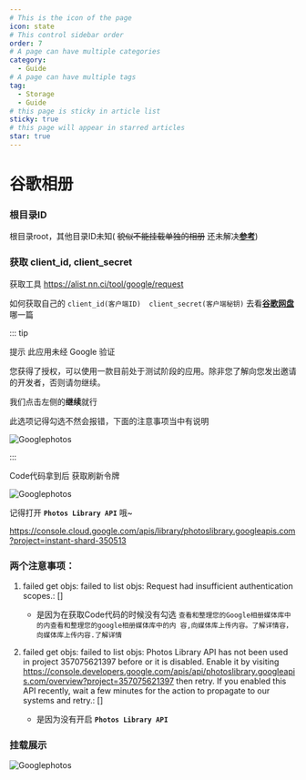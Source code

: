 ```yaml
---
# This is the icon of the page
icon: state
# This control sidebar order
order: 7
# A page can have multiple categories
category:
  - Guide
# A page can have multiple tags
tag:
  - Storage
  - Guide
# this page is sticky in article list
sticky: true
# this page will appear in starred articles
star: true
---
```


# 谷歌相册

### 根目录ID

根目录root，其他目录ID未知( ~~貌似不能挂载单独的相册~~ 还未解决[**参考**](https://github.com/alist-org/alist/discussions/3264#discussioncomment-4874536))

### 获取 client_id, client_secret

获取工具 https://alist.nn.ci/tool/google/request

如何获取自己的  `client_id(客户端ID)  client_secret(客户端秘钥)` 去看[**谷歌网盘**](./googledrive.md)哪一篇

::: tip 

提示 此应用未经 Google 验证

您获得了授权，可以使用一款目前处于测试阶段的应用。除非您了解向您发出邀请的开发者，否则请勿继续。

我们点击左侧的**继续**就行

此选项记得勾选不然会报错，下面的注意事项当中有说明

![Googlephotos](/img/drivers/google/Google-photos2.png)

:::



Code代码拿到后 获取刷新令牌

![Googlephotos](/img/drivers/google/Google-photos.png)



记得打开 **`Photos Library API`** 哦~

https://console.cloud.google.com/apis/library/photoslibrary.googleapis.com?project=instant-shard-350513

### 两个注意事项：

1. failed get objs: failed to list objs: Request had insufficient authentication scopes.: []
   - 是因为在获取Code代码的时候没有勾选  `查看和整理您的Google相册媒体库中的内查看和整理您的google相册媒体库中的内
     容,向媒体库上传内容。了解详情容，向媒体库上传内容.了解详情` 

2. failed get objs: failed to list objs: Photos Library API has not been used in project 357075621397 before or it is disabled. Enable it by visiting https://console.developers.google.com/apis/api/photoslibrary.googleapis.com/overview?project=357075621397 then retry. If you enabled this API recently, wait a few minutes for the action to propagate to our systems and retry.: []
   - 是因为没有开启 **`Photos Library API`** 

### 挂载展示

![Googlephotos](/img/drivers/google/Google-photosend.png)
